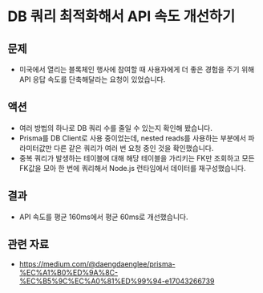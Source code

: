 # DB 쿼리 최적화해서 API 속도 개선하기

## 문제

- 미국에서 열리는 블록체인 행사에 참여할 때 사용자에게 더 좋은 경험을 주기 위해 API 응답 속도를 단축해달라는 요청이 있었습니다.

## 액션

- 여러 방법의 하나로 DB 쿼리 수를 줄일 수 있는지 확인해 봤습니다.
- Prisma를 DB Client로 사용 중이었는데, nested reads를 사용하는 부분에서 파라미터값만 다른 같은 쿼리가 여러 번 요청 중인 것을 확인했습니다.
- 중복 쿼리가 발생하는 테이블에 대해 해당 테이블을 가리키는 FK만 조회하고 모든 FK값을 모아 한 번에 쿼리해서 Node.js 런타임에서 데이터를 재구성했습니다.

## 결과

- API 속도를 평균 160ms에서 평균 60ms로 개선했습니다.

## 관련 자료

- https://medium.com/@daengdaenglee/prisma-%EC%A1%B0%ED%9A%8C-%EC%B5%9C%EC%A0%81%ED%99%94-e17043266739
